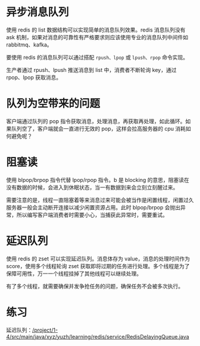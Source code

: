 # 异步消息队列
使用 redis 的 list 数据结构可以实现简单的消息队列效果。redis 消息队列没有 ask 机制，如果对消息的可靠性有严格要求则应该使用专业的消息队列中间件如 rabbitmq、kafka。

要使用 redis 的消息队列可以通过搭配 `rpush、lpop` 或 `lpush、rpop` 命令实现。

生产者通过 rpush、lpush 推送消息到 list 中，消费者不断轮询 key，通过 rpop、lpop 获取消息。
<!-- more -->
# 队列为空带来的问题
客户端通过队列的 pop 指令获取消息，处理消息，再获取再处理，如此循环。如果队列空了，客户端就会一直进行无效的 pop，这样会拉高服务器的 cpu 消耗如何避免呢？

# 阻塞读
使用 blpop/brpop 指令代替 lpop/rpop 指令。b 是 blocking 的意思，阻塞读在没有数据的时候，会进入到休眠状态，当一有数据到来会立刻立刻醒过来。

需要注意的是，线程一直阻塞着等来消息过来可能会被当作是闲置线程，闲置过久服务器一般会主动断开连接以减少闲置资源占用。此时 blpop/brpop 会抛出异常，所以编写客户端消费者时需要小心，当捕获此异常时，需要重试。

# 延迟队列
使用 redis 的 zset 可以实现延迟队列。消息体存为 value，消息的处理时间作为 score，使用多个线程轮询 zset 获取即将过期的任务进行处理。多个线程是为了保障可用性，万一一个线程挂掉了其他线程可以继续处理。

有了多个线程，就需要确保并发争抢任务的问题，确保任务不会被多次执行。

# 练习

延迟队列：[/project/1-4/src/main/java/xyz/yuzh/learning/redis/service/RedisDelayingQueue.java](https://github.com/yuzh233/redis-learning/blob/master/project/1-4/src/main/java/xyz/yuzh/learning/redis/service/RedisDelayingQueue.java)
